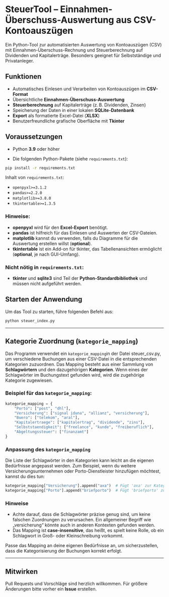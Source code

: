   
# SteuerTool – Einnahmen-Überschuss-Auswertung aus CSV-Kontoauszügen

Ein Python-Tool zur automatisierten Auswertung von Kontoauszügen (CSV) mit Einnahmen-Überschuss-Rechnung und Steuerberechnung auf Dividenden und Kapitalerträge. Besonders geeignet für Selbstständige und Privatanleger.

## Funktionen

- Automatisches Einlesen und Verarbeiten von Kontoauszügen im **CSV-Format**
- Übersichtliche **Einnahmen-Überschuss-Auswertung**
- **Steuerberechnung** auf Kapitalerträge (z. B. Dividenden, Zinsen)
- Speicherung der Daten in einer lokalen **SQLite-Datenbank**
- **Export** als formatierte Excel-Datei (**XLSX**)
- Benutzerfreundliche grafische Oberfläche mit **Tkinter**

## Voraussetzungen

- Python **3.9** oder höher

- Die folgenden Python-Pakete (siehe `requirements.txt`):

```bash
pip install -r requirements.txt
````

Inhalt von `requirements.txt`:

* `openpyxl>=3.1.2`
* `pandas>=2.2.0`
* `matplotlib>=3.8.0`
* `tkintertable>=1.3.5`

### Hinweise:

* **openpyxl** wird für den **Excel-Export** benötigt.
* **pandas** ist hilfreich für das Einlesen und Auswerten der CSV-Dateien.
* **matplotlib** kannst du verwenden, falls du Diagramme für die Auswertung erstellen willst (**optional**).
* **tkintertable** ist ein Add-on für tkinter, das Tabellenansichten ermöglicht (**optional**, je nach GUI-Umfang).

### Nicht nötig in `requirements.txt`:

* **tkinter** und **sqlite3** sind Teil der **Python-Standardbibliothek** und müssen nicht aufgeführt werden.

## Starten der Anwendung

Um das Tool zu starten, führe folgenden Befehl aus:

```bash
python steuer_index.py
```

---

## Kategorie Zuordnung (`kategorie_mapping`)

Das Programm verwendet ein `kategorie_mapping`in der Datei steuer_csv.py, um verschiedene Buchungen aus einer CSV-Datei in die entsprechenden Kategorien zuzuordnen. Das Mapping besteht aus einer Sammlung von **Schlagwörtern** und den dazugehörigen **Kategorien**. Wenn eines der Schlagwörter im Buchungstext gefunden wird, wird die zugehörige Kategorie zugewiesen.

### Beispiel für das `kategorie_mapping`:

```python
kategorie_mapping = {
    "Porto": ["post", "dhl"],
    "Versicherung": ["signal iduna", "allianz", "versicherung"],
    "Buero": ["telekom", "aral"],
    "Kapitalertraege": ["kapitalertrag", "dividende", "zins"],
    "Selbststaendigkeit": ["freelance", "kunde", "freiberuflich"],
    "Abgeltungssteuer": ["finanzamt"]
}
```

### Anpassung des `kategorie_mapping`

Die Liste der Schlagwörter in den Kategorien kann leicht an die eigenen Bedürfnisse angepasst werden. Zum Beispiel, wenn du weitere Versicherungsunternehmen oder Porto-Dienstleister hinzufügen möchtest, kannst du dies tun:

```python
kategorie_mapping["Versicherung"].append("axa")  # Fügt 'axa' zur Kategorie 'Versicherung' hinzu
kategorie_mapping["Porto"].append("briefporto")  # Fügt 'briefporto' zur Kategorie 'Porto' hinzu
```

### Hinweise

* Achte darauf, dass die Schlagwörter präzise genug sind, um keine falschen Zuordnungen zu verursachen. Ein allgemeiner Begriff wie „versicherung“ könnte auch in anderen Kontexten gefunden werden.
* Das Mapping ist **case-insensitive**, das heißt, es spielt keine Rolle, ob ein Schlagwort in Groß- oder Kleinschreibung vorkommt.

Passe das Mapping an deine eigenen Bedürfnisse an, um sicherzustellen, dass die Kategorisierung der Buchungen korrekt erfolgt.

---

## Mitwirken

Pull Requests und Vorschläge sind herzlich willkommen.
Für größere Änderungen bitte vorher ein **Issue** erstellen.


